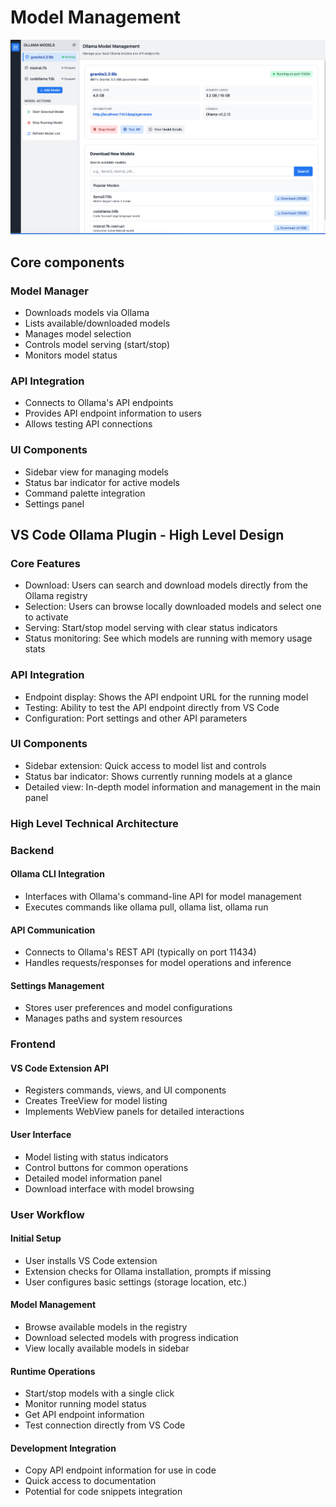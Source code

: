 # Model Management
![Model Management](./model_management.png)

## Core components

### Model Manager
- Downloads models via Ollama
- Lists available/downloaded models
- Manages model selection
- Controls model serving (start/stop)
- Monitors model status

### API Integration
- Connects to Ollama's API endpoints
- Provides API endpoint information to users
- Allows testing API connections

### UI Components
- Sidebar view for managing models
- Status bar indicator for active models
- Command palette integration
- Settings panel

## VS Code Ollama Plugin - High Level Design 
### Core Features
- Download: Users can search and download models directly from the Ollama registry
- Selection: Users can browse locally downloaded models and select one to activate
- Serving: Start/stop model serving with clear status indicators
- Status monitoring: See which models are running with memory usage stats

### API Integration
- Endpoint display: Shows the API endpoint URL for the running model
- Testing: Ability to test the API endpoint directly from VS Code
- Configuration: Port settings and other API parameters

### UI Components
- Sidebar extension: Quick access to model list and controls
- Status bar indicator: Shows currently running models at a glance
- Detailed view: In-depth model information and management in the main panel

### High Level Technical Architecture
### Backend
#### Ollama CLI Integration
- Interfaces with Ollama's command-line API for model management
- Executes commands like ollama pull, ollama list, ollama run


#### API Communication
- Connects to Ollama's REST API (typically on port 11434)
- Handles requests/responses for model operations and inference


#### Settings Management
- Stores user preferences and model configurations
- Manages paths and system resources



### Frontend

#### VS Code Extension API
- Registers commands, views, and UI components
- Creates TreeView for model listing
- Implements WebView panels for detailed interactions


#### User Interface
- Model listing with status indicators
- Control buttons for common operations
- Detailed model information panel
- Download interface with model browsing



### User Workflow

#### Initial Setup

- User installs VS Code extension
- Extension checks for Ollama installation, prompts if missing
- User configures basic settings (storage location, etc.)


#### Model Management
- Browse available models in the registry
- Download selected models with progress indication
- View locally available models in sidebar


#### Runtime Operations
- Start/stop models with a single click
- Monitor running model status
- Get API endpoint information
- Test connection directly from VS Code


#### Development Integration
- Copy API endpoint information for use in code
- Quick access to documentation
- Potential for code snippets integration